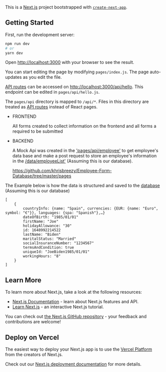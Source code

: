 This is a [Next.js](https://nextjs.org/) project bootstrapped with [`create-next-app`](https://github.com/vercel/next.js/tree/canary/packages/create-next-app).

## Getting Started

First, run the development server:

```bash
npm run dev
# or
yarn dev
```

Open [http://localhost:3000](http://localhost:3000) with your browser to see the result.

You can start editing the page by modifying `pages/index.js`. The page auto-updates as you edit the file.

[API routes](https://nextjs.org/docs/api-routes/introduction) can be accessed on [http://localhost:3000/api/hello](http://localhost:3000/api/hello). This endpoint can be edited in `pages/api/hello.js`.

The `pages/api` directory is mapped to `/api/*`. Files in this directory are treated as [API routes](https://nextjs.org/docs/api-routes/introduction) instead of React pages.

- FRONTEND

    All forms created to collect information on the frontend and all forms a required to be submitted


- BACKEND

   A Mock Api was created in the ['pages/api/employee'](/) to get employee's data base and make a post request to store an employee's information in the [/data/employeeList'](data/employeeList) (Assuming this is our database).
   
   https://github.com/khrisbreezy/Employee-Form-Database/tree/master/pages



The Example below is how the data is structured and saved to the [database](data/employeeList) (Assuming this is our database)

    [
        {
            countryInfo: {name: "Spain", currencies: {EUR: {name: "Euro", symbol: "€"}}, languages: {spa: "Spanish"},…}
            dateOfBirth: "1985/01/01"
            firstName: "Joe"
            holidayAllowance: "30"
            id: 1648992214522
            lastName: "Biden"
            maritalStatus: "Married"
            socialInsuranceNumber: "1234567"
            termsAndCondition: true
            uniqueId: "JoeBiden1985/01/01"
            workingHours: "8"
        }
    ]
    

## Learn More

To learn more about Next.js, take a look at the following resources:

- [Next.js Documentation](https://nextjs.org/docs) - learn about Next.js features and API.
- [Learn Next.js](https://nextjs.org/learn) - an interactive Next.js tutorial.

You can check out [the Next.js GitHub repository](https://github.com/vercel/next.js/) - your feedback and contributions are welcome!

## Deploy on Vercel

The easiest way to deploy your Next.js app is to use the [Vercel Platform](https://vercel.com/new?utm_medium=default-template&filter=next.js&utm_source=create-next-app&utm_campaign=create-next-app-readme) from the creators of Next.js.

Check out our [Next.js deployment documentation](https://nextjs.org/docs/deployment) for more details.
